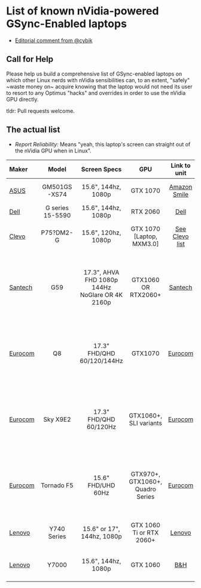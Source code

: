 List of known nVidia-powered GSync-Enabled laptops
==================================================

* [Editorial comment from @cybik](EDITORIAL.md)

Call for Help
-------------
Please help us build a comprehensive list of GSync-enabled laptops on which other Linux nerds with nVidia sensibilities can, to an extent, "safely" ~waste money on~ acquire knowing that the laptop would not need its user to resort to any Optimus "hacks" and overrides in order to use the nVidia GPU directly.

tldr: Pull requests welcome.

The actual list
---------------

* _Report Reliability:_ Means "yeah, this laptop's screen can straight out of the nVidia GPU when in Linux".

|Maker|Model|Screen Specs|GPU|Link to unit|Submitter|Report Reliability*|Price|More|
|:---|:---:|:---:|:---:|:---:|:---:|:---:|:---:|---:|
|[ASUS](OEM_ODM_Brands.md#asus)|GM501GS-XS74|15.6", 144hz, 1080p|GTX 1070|[Amazon Smile](https://smile.amazon.com/dp/B07BSKLV3K/)|Brainiarc7|Assumed as User-confirmed|1550 US$|[Setup gist](https://gist.github.com/Brainiarc7/c3fa09bc2ecb4153434cd98b6fb06238)|
|[Dell](OEM_ODM_Brands.md#dell)|G series 15-5590|15.6", 144hz, 1080p|RTX 2060|[Dell](https://www.dell.com/en-us/shop/gaming-and-games/dell-g5-15-gaming/spd/g-series-15-5590-laptop/gnvca5cr042es)|cybik|Unconfirmed|1500 US$||
|[Clevo](OEM_ODM_Brands.md#clevo)|P75?DM2-G|15.6", 120hz, 1080p|GTX 1070 [Laptop, MXM3.0]|[See Clevo list](clevo/MODELS.md#p75dm2-g)|Brainiarc7|Confirmed, owned by @Brainiarc7||No Optimus :D<br/>[More details](https://gist.github.com/Brainiarc7/6a1652d4da6a30ae3c525c7d063d1277)<br/>[Tuning](https://gist.github.com/Brainiarc7/ba998de74aec480c25dd16f064a6d413)|
|[Santech](OEM_ODM_Brands.md#santech)|G59|17.3", AHVA FHD 1080p 144Hz NoGlare OR 4K 2160p|GTX1060 OR RTX2060+|[Santech](https://www.santech.eu/notebook/g59-series)|ozone89|Unconfirmed|1569 €+|Italy-based, might incur in duties. Company uses desktop-grade components, full custom|
|[Eurocom](OEM_ODM_Brands.md#eurocom)|Q8|17.3" FHD/QHD 60/120/144Hz|GTX1070|[Eurocom](https://eurocom.com/ec/configure(2,401,0)EurocomQ8)|ozone89|Unconfirmed|2759 CA$+|Canada-based, offers unlocked BIOS, full custom, MS Hibryd Graphics|
|[Eurocom](OEM_ODM_Brands.md#eurocom)|Sky X9E2|17.3" FHD/QHD 60/120Hz|GTX1060+, SLI variants|[Eurocom](https://eurocom.com/ec/configure(2,385,0)SkyX9E2)|ozone89|Unconfirmed|2999 CA$+|Canada-based, offers unlocked BIOS, full custom, desktop-grade components|
|[Eurocom](OEM_ODM_Brands.md#eurocom)|Tornado F5|15.6" FHD/UHD 60Hz|GTX970+, GTX1060+, Quadro Series|[Eurocom](https://eurocom.com/ec/configure(2,384,0)TornadoF5)|ozone89|Unconfirmed|1999 CA$+|Canada-based, offers unlocked BIOS, full custom, dicrete GPU only|
|[Lenovo](OEM_ODM_Brands.md#lenovo)|Y740 Series|15.6" or 17", 144hz, 1080p|GTX 1060 Ti or RTX 2060+|[Lenovo](https://www.lenovo.com/us/en/legion/)|cybik|Unconfirmed|1350 US$+|GTX 1060 only where explicitely stated|
|[Lenovo](OEM_ODM_Brands.md#lenovo)|Y7000|15.6", 144hz, 1080p|GTX 1060|[B&H](https://www.bhphotovideo.com/c/product/1432666-REG/lenovo_81lf0004us_core_i7_8750h_16gb.html)|cybik|Unconfirmed|1100 US$|Likely out of production or an "Outlet Model"|
